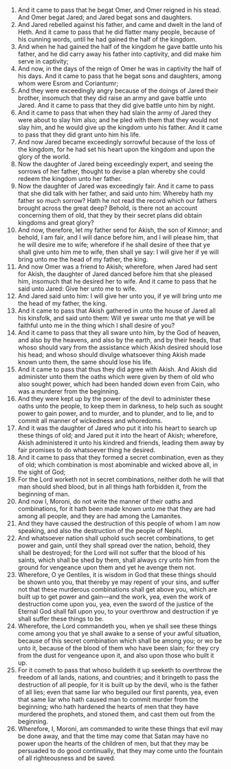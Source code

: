 1. And it came to pass that he begat Omer, and Omer reigned in his stead. And Omer begat Jared; and Jared begat sons and daughters.
2. And Jared rebelled against his father, and came and dwelt in the land of Heth. And it came to pass that he did flatter many people, because of his cunning words, until he had gained the half of the kingdom.
3. And when he had gained the half of the kingdom he gave battle unto his father, and he did carry away his father into captivity, and did make him serve in captivity;
4. And now, in the days of the reign of Omer he was in captivity the half of his days. And it came to pass that he begat sons and daughters, among whom were Esrom and Coriantumr;
5. And they were exceedingly angry because of the doings of Jared their brother, insomuch that they did raise an army and gave battle unto Jared. And it came to pass that they did give battle unto him by night.
6. And it came to pass that when they had slain the army of Jared they were about to slay him also; and he pled with them that they would not slay him, and he would give up the kingdom unto his father. And it came to pass that they did grant unto him his life.
7. And now Jared became exceedingly sorrowful because of the loss of the kingdom, for he had set his heart upon the kingdom and upon the glory of the world.
8. Now the daughter of Jared being exceedingly expert, and seeing the sorrows of her father, thought to devise a plan whereby she could redeem the kingdom unto her father.
9. Now the daughter of Jared was exceedingly fair. And it came to pass that she did talk with her father, and said unto him: Whereby hath my father so much sorrow? Hath he not read the record which our fathers brought across the great deep? Behold, is there not an account concerning them of old, that they by their secret plans did obtain kingdoms and great glory?
10. And now, therefore, let my father send for Akish, the son of Kimnor; and behold, I am fair, and I will dance before him, and I will please him, that he will desire me to wife; wherefore if he shall desire of thee that ye shall give unto him me to wife, then shall ye say: I will give her if ye will bring unto me the head of my father, the king.
11. And now Omer was a friend to Akish; wherefore, when Jared had sent for Akish, the daughter of Jared danced before him that she pleased him, insomuch that he desired her to wife. And it came to pass that he said unto Jared: Give her unto me to wife.
12. And Jared said unto him: I will give her unto you, if ye will bring unto me the head of my father, the king.
13. And it came to pass that Akish gathered in unto the house of Jared all his kinsfolk, and said unto them: Will ye swear unto me that ye will be faithful unto me in the thing which I shall desire of you?
14. And it came to pass that they all sware unto him, by the God of heaven, and also by the heavens, and also by the earth, and by their heads, that whoso should vary from the assistance which Akish desired should lose his head; and whoso should divulge whatsoever thing Akish made known unto them, the same should lose his life.
15. And it came to pass that thus they did agree with Akish. And Akish did administer unto them the oaths which were given by them of old who also sought power, which had been handed down even from Cain, who was a murderer from the beginning.
16. And they were kept up by the power of the devil to administer these oaths unto the people, to keep them in darkness, to help such as sought power to gain power, and to murder, and to plunder, and to lie, and to commit all manner of wickedness and whoredoms.
17. And it was the daughter of Jared who put it into his heart to search up these things of old; and Jared put it into the heart of Akish; wherefore, Akish administered it unto his kindred and friends, leading them away by fair promises to do whatsoever thing he desired.
18. And it came to pass that they formed a secret combination, even as they of old; which combination is most abominable and wicked above all, in the sight of God;
19. For the Lord worketh not in secret combinations, neither doth he will that man should shed blood, but in all things hath forbidden it, from the beginning of man.
20. And now I, Moroni, do not write the manner of their oaths and combinations, for it hath been made known unto me that they are had among all people, and they are had among the Lamanites.
21. And they have caused the destruction of this people of whom I am now speaking, and also the destruction of the people of Nephi.
22. And whatsoever nation shall uphold such secret combinations, to get power and gain, until they shall spread over the nation, behold, they shall be destroyed; for the Lord will not suffer that the blood of his saints, which shall be shed by them, shall always cry unto him from the ground for vengeance upon them and yet he avenge them not.
23. Wherefore, O ye Gentiles, it is wisdom in God that these things should be shown unto you, that thereby ye may repent of your sins, and suffer not that these murderous combinations shall get above you, which are built up to get power and gain—and the work, yea, even the work of destruction come upon you, yea, even the sword of the justice of the Eternal God shall fall upon you, to your overthrow and destruction if ye shall suffer these things to be.
24. Wherefore, the Lord commandeth you, when ye shall see these things come among you that ye shall awake to a sense of your awful situation, because of this secret combination which shall be among you; or wo be unto it, because of the blood of them who have been slain; for they cry from the dust for vengeance upon it, and also upon those who built it up.
25. For it cometh to pass that whoso buildeth it up seeketh to overthrow the freedom of all lands, nations, and countries; and it bringeth to pass the destruction of all people, for it is built up by the devil, who is the father of all lies; even that same liar who beguiled our first parents, yea, even that same liar who hath caused man to commit murder from the beginning; who hath hardened the hearts of men that they have murdered the prophets, and stoned them, and cast them out from the beginning.
26. Wherefore, I, Moroni, am commanded to write these things that evil may be done away, and that the time may come that Satan may have no power upon the hearts of the children of men, but that they may be persuaded to do good continually, that they may come unto the fountain of all righteousness and be saved.
